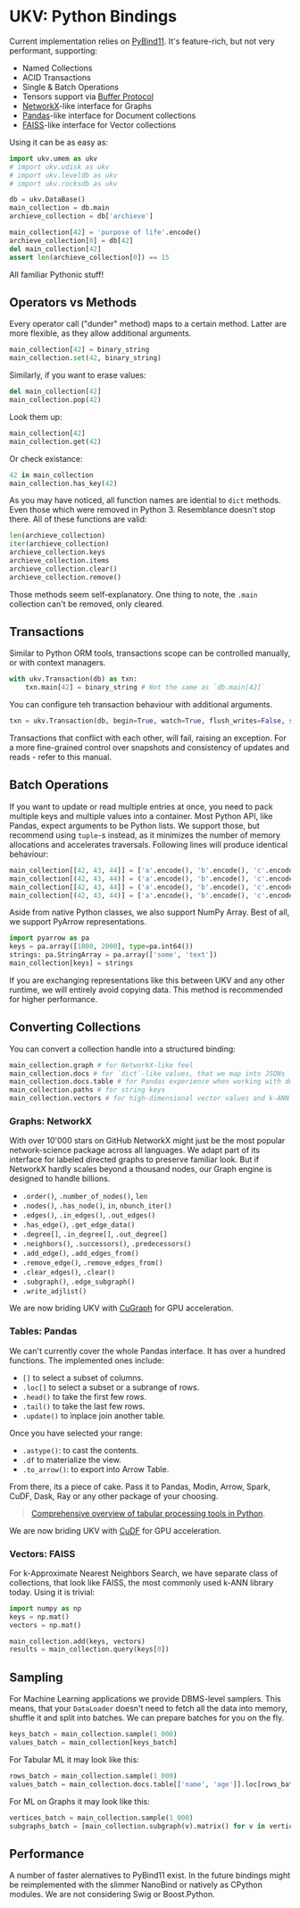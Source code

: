 # UKV: Python Bindings

Current implementation relies on [PyBind11](https://github.com/pybind/pybind11).
It's feature-rich, but not very performant, supporting:

* Named Collections
* ACID Transactions
* Single & Batch Operations
* Tensors support via [Buffer Protocol](https://docs.python.org/3/c-api/buffer.html)
* [NetworkX][networkx]-like interface for Graphs
* [Pandas][pandas]-like interface for Document collections
* [FAISS][faiss]-like interface for Vector collections

Using it can be as easy as:

```python
import ukv.umem as ukv
# import ukv.udisk as ukv
# import ukv.leveldb as ukv
# import ukv.rocksdb as ukv

db = ukv.DataBase()
main_collection = db.main
archieve_collection = db['archieve']

main_collection[42] = 'purpose of life'.encode()
archieve_collection[0] = db[42]
del main_collection[42]
assert len(archieve_collection[0]) == 15
```

All familiar Pythonic stuff!

## Operators vs Methods

Every operator call ("dunder" method) maps to a certain method.
Latter are more flexible, as they allow additional arguments.

```python
main_collection[42] = binary_string
main_collection.set(42, binary_string)
```

Similarly, if you want to erase values:

```python
del main_collection[42]
main_collection.pop(42)
```

Look them up:

```python
main_collection[42]
main_collection.get(42)
```

Or check existance:

```python
42 in main_collection
main_collection.has_key(42)
```

As you may have noticed, all function names are idential to `dict` methods.
Even those which were removed in Python 3.
Resemblance doesn't stop there.
All of these functions are valid:

```python
len(archieve_collection)
iter(archieve_collection)
archieve_collection.keys
archieve_collection.items
archieve_collection.clear()
archieve_collection.remove()
```

Those methods seem self-explanatory.
One thing to note, the `.main` collection can't be removed, only cleared.

## Transactions

Similar to Python ORM tools, transactions scope can be controlled manually, or with context managers.

```python
with ukv.Transaction(db) as txn:
    txn.main[42] = binary_string # Not the same as `db.main[42]`
```

You can configure teh transaction behaviour with additional arguments.

```python
txn = ukv.Transaction(db, begin=True, watch=True, flush_writes=False, snapshot=False)
```

Transactions that conflict with each other, will fail, raising an exception.
For a more fine-grained control over snapshots and consistency of updates and reads - refer to this manual.

## Batch Operations

If you want to update or read multiple entries at once, you need to pack multiple keys and multiple values into a container.
Most Python API, like Pandas, expect arguments to be Python lists.
We support those, but recommend using `tuple`-s instead, as it minimizes the number of memory allocations and accelerates traversals.
Following lines will produce identical behaviour:

```python
main_collection[[42, 43, 44]] = ['a'.encode(), 'b'.encode(), 'c'.encode()]
main_collection[(42, 43, 44)] = ('a'.encode(), 'b'.encode(), 'c'.encode())
main_collection[[42, 43, 44]] = ('a'.encode(), 'b'.encode(), 'c'.encode())
main_collection[(42, 43, 44)] = ['a'.encode(), 'b'.encode(), 'c'.encode()]
```

Aside from native Python classes, we also support NumPy Array.
Best of all, we support PyArrow representations.

```python
import pyarrow as pa
keys = pa.array([1000, 2000], type=pa.int64())
strings: pa.StringArray = pa.array(['some', 'text'])
main_collection[keys] = strings
```

If you are exchanging representations like this between UKV and any other runtime, we will entirely avoid copying data.
This method is recommended for higher performance.

## Converting Collections

You can convert a collection handle into a structured binding:

```python
main_collection.graph # for NetworkX-like feel
main_collection.docs # for `dict`-like values, that we map into JSONs
main_collection.docs.table # for Pandas experience when working with docs
main_collection.paths # for string keys
main_collection.vectors # for high-dimensional vector values and k-ANN
```

### Graphs: NetworkX

With over 10'000 stars on GitHub NetworkX might just be the most popular network-science package across all languages.
We adapt part of its interface for labeled directed graphs to preserve familiar look.
But if NetworkX hardly scales beyond a thousand nodes, our Graph engine is designed to handle billions.

* `.order()`, `.number_of_nodes()`, `len`
* `.nodes()`, `.has_node()`, `in`, `nbunch_iter()`
* `.edges()`, `.in_edges()`, `.out_edges()`
* `.has_edge()`, `.get_edge_data()`
* `.degree[]`, `.in_degree[]`, `.out_degree[]`
* `.neighbors()`, `.successors()`, `.predecessors()`
* `.add_edge()`, `.add_edges_from()`
* `.remove_edge()`, `.remove_edges_from()`
* `.clear_edges()`, `.clear()`
* `.subgraph()`, `.edge_subgraph()`
* `.write_adjlist()`

We are now briding UKV with [CuGraph]() for GPU acceleration.

### Tables: Pandas

We can't currently cover the whole Pandas interface.
It has over a hundred functions.
The implemented ones include:

* `[]` to select a subset of columns.
* `.loc[]` to select a subset or a subrange of rows.
* `.head()` to take the first few rows.
* `.tail()` to take the last few rows.
* `.update()` to inplace join another table.

Once you have selected your range:

* `.astype()`: to cast the contents.
* `.df` to materialize the view.
* `.to_arrow()`: to export into Arrow Table.

From there, its a piece of cake.
Pass it to Pandas, Modin, Arrow, Spark, CuDF, Dask, Ray or any other package of your choosing.

> [Comprehensive overview of tabular processing tools in Python](https://unum.cloud/post/).

We are now briding UKV with [CuDF]() for GPU acceleration.

### Vectors: FAISS

For k-Approximate Nearest Neighbors Search, we have separate class of collections, that look like FAISS, the most commonly used k-ANN library today.
Using it is trivial:

```python
import numpy as np
keys = np.mat()
vectors = np.mat()

main_collection.add(keys, vectors)
results = main_collection.query(keys[0])
```

## Sampling

For Machine Learning applications we provide DBMS-level samplers.
This means, that your `DataLoader` doesn't need to fetch all the data into memory, shuffle it and split into batches.
We can prepare batches for you on the fly.

```python
keys_batch = main_collection.sample(1_000)
values_batch = main_collection[keys_batch]
```

For Tabular ML it may look like this:

```python
rows_batch = main_collection.sample(1_000)
values_batch = main_collection.docs.table[['name', 'age']].loc[rows_batch]
```

For ML on Graphs it may look like this:

```python
vertices_batch = main_collection.sample(1_000)
subgraphs_batch = [main_collection.subgraph(v).matrix() for v in vertices_batch]
```

## Performance

A number of faster alernatives to PyBind11 exist.
In the future bindings might be reimplemented with the slimmer NanoBind or natively as CPython modules.
We are not considering Swig or Boost.Python.

[networkx]: https://networkx.org
[pandas]: https://pandas.pydata.org
[faiss]: https://faiss.org
